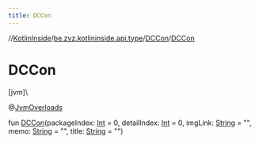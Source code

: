 ```yaml
---
title: DCCon
---
```

//[KotlinInside](../../../index.html)/[be.zvz.kotlininside.api.type](../index.html)/[DCCon](index.html)/[DCCon](-d-c-con.html)



# DCCon



[jvm]\




@[JvmOverloads](https://kotlinlang.org/api/latest/jvm/stdlib/kotlin.jvm/-jvm-overloads/index.html)



fun [DCCon](-d-c-con.html)(packageIndex: [Int](https://kotlinlang.org/api/latest/jvm/stdlib/kotlin/-int/index.html) = 0, detailIndex: [Int](https://kotlinlang.org/api/latest/jvm/stdlib/kotlin/-int/index.html) = 0, imgLink: [String](https://kotlinlang.org/api/latest/jvm/stdlib/kotlin/-string/index.html) = "", memo: [String](https://kotlinlang.org/api/latest/jvm/stdlib/kotlin/-string/index.html) = "", title: [String](https://kotlinlang.org/api/latest/jvm/stdlib/kotlin/-string/index.html) = "")




